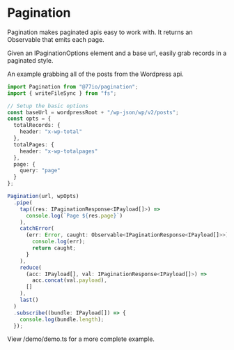 # Pagination

Pagination makes paginated apis easy to work with. It returns an Observable that emits each page.

Given an IPaginationOptions element and a base url, easily grab records in a paginated style.

An example grabbing all of the posts from the Wordpress api.

```typescript
import Pagination from "@77io/pagination";
import { writeFileSync } from "fs";

// Setup the basic options
const baseUrl = wordpressRoot + "/wp-json/wp/v2/posts";
const opts = {
  totalRecords: {
    header: "x-wp-total"
  },
  totalPages: {
    header: "x-wp-totalpages"
  },
  page: {
    query: "page"
  }
};

Pagination(url, wpOpts)
  .pipe(
    tap((res: IPaginationResponse<IPayload[]>) =>
      console.log(`Page ${res.page}`)
    ),
    catchError(
      (err: Error, caught: Observable<IPaginationResponse<IPayload[]>>) => {
        console.log(err);
        return caught;
      }
    ),
    reduce(
      (acc: IPayload[], val: IPaginationResponse<IPayload[]>) =>
        acc.concat(val.payload),
      []
    ),
    last()
  )
  .subscribe((bundle: IPayload[]) => {
    console.log(bundle.length);
  });
```

View /demo/demo.ts for a more complete example.
